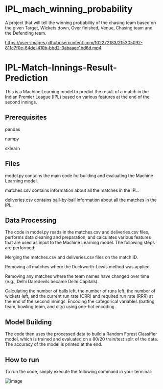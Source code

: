 # IPL_mach_winning_probability
A project that will tell the winning probability of the chasing team based on the given Target, Wickets down, Over finished, Venue, Chasing team and the Defending team.

https://user-images.githubusercontent.com/102272183/215305092-811c7f0e-64de-410b-bbd2-3abaaec1bd6d.mp4

# IPL-Match-Innings-Result-Prediction
This is a Machine Learning model to predict the result of a match in the Indian Premier League (IPL) based on various features at the end of the second innings.

## Prerequisites

pandas

numpy

sklearn

## Files

model.py contains the main code for building and evaluating the Machine Learning model.

matches.csv contains information about all the matches in the IPL.

deliveries.csv contains ball-by-ball information about all the matches in the IPL.

## Data Processing
The code in model.py reads in the matches.csv and deliveries.csv files, performs data cleaning and preparation, and calculates various features that are used as input to the Machine Learning model. The following steps are performed:

Merging the matches.csv and deliveries.csv files on the match ID.

Removing all matches where the Duckworth-Lewis method was applied.

Removing any matches where the team names have changed over time (e.g., Delhi Daredevils became Delhi Capitals).

Calculating the number of balls left, the number of runs left, the number of wickets left, and the current run rate (CRR) and required run rate (RRR) at the end of the second innings.
Encoding the categorical variables (batting team, bowling team, and city) using one-hot encoding.

## Model Building
The code then uses the processed data to build a Random Forest Classifier model, which is trained and evaluated on a 80/20 train/test split of the data. The accuracy of the model is printed at the end.

## How to run
To run the code, simply execute the following command in your terminal:

![image](https://user-images.githubusercontent.com/102272183/218274809-3dbf23d2-d4c3-4977-a749-dae327236131.png)
